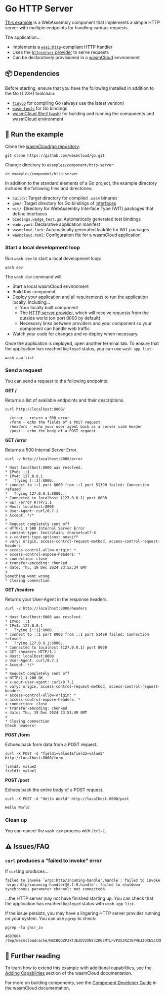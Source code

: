# Go HTTP Server

[This example](https://github.com/wasmCloud/go/tree/main/examples/component/http-server) is a
WebAssembly component that implements a simple HTTP server with multiple endpoints for handling various requests.

The application...

- Implements a [`wasi:http`][wasi-http]-compliant HTTP handler
- Uses the [`httpserver` provider][httpserver-provider] to serve requests
- Can be declaratively provisioned in a [wasmCloud][wasmCloud] environment

[wasi-http]: https://github.com/WebAssembly/wasi-http
[httpserver-provider]: https://github.com/wasmCloud/wasmCloud/tree/main/crates/provider-http-server
[wasmCloud]: https://wasmcloud.com/docs/intro
[tinygo]: https://tinygo.org/getting-started/install/
[wash]:  https://wasmcloud.com/docs/ecosystem/wash/
[wasm-tools]: https://github.com/bytecodealliance/wasm-tools#installation

## 📦 Dependencies

Before starting, ensure that you have the following installed in addition to the Go (1.23+) toolchain:

- [`tinygo`](https://tinygo.org/getting-started/install/) for compiling Go (always use the latest version)
- [`wasm-tools`](https://github.com/bytecodealliance/wasm-tools#installation) for Go bindings
- [wasmCloud Shell (`wash`)](https://wasmcloud.com/docs/installation) for building and running the components and wasmCloud environment

## 👟 Run the example

Clone the [wasmCloud/go repository](https://github.com/wasmcloud/go): 

```shell
git clone https://github.com/wasmCloud/go.git
```

Change directory to `examples/component/http-server`:

```shell
cd examples/component/http-server
```

In addition to the standard elements of a Go project, the example directory includes the following files and directories:

- `build/`: Target directory for compiled `.wasm` binaries
- `gen/`: Target directory for Go bindings of [interfaces](https://wasmcloud.com/docs/concepts/interfaces)
- `wit/`: Directory for WebAssembly Interface Type (WIT) packages that define interfaces
- `bindings.wadge_test.go`: Automatically generated test bindings
- `wadm.yaml`: Declarative application manifest
- `wasmcloud.lock`: Automatically generated lockfile for WIT packages
- `wasmcloud.toml`: Configuration file for a wasmCloud application

### Start a local development loop

Run `wash dev` to start a local development loop:

```shell
wash dev
```

The `wash dev` command will:

- Start a local wasmCloud environment
- Build this component
- Deploy your application and all requirements to run the application locally, including...
  - Your locally built component
  - The [HTTP server provider][httpserver-provider], which will receive requests from the outside world
    (on port 8000 by default)
  - Necessary links between providers and your component so your component can handle web traffic
- Watch your code for changes and re-deploy when necessary.

Once the application is deployed, open another terminal tab. To ensure that the application has reached `Deployed` status, you can use `wash app list`:

```shell
wash app list
```

### Send a request

You can send a request to the following endpoints:

**GET /**

Returns a list of available endpoints and their descriptions.

```shell
curl http://localhost:8000/
```
```text
  /error - return a 500 error
  /form - echo the fields of a POST request
  /headers - echo your user agent back as a server side header
  /post - echo the body of a POST request
```

**GET /error**

Returns a 500 Internal Server Error.

```shell
curl -v http://localhost:8000/error
```
```text
* Host localhost:8000 was resolved.
* IPv6: ::1
* IPv4: 127.0.0.1
*   Trying [::1]:8000...
* connect to ::1 port 8000 from ::1 port 51390 failed: Connection refused
*   Trying 127.0.0.1:8000...
* Connected to localhost (127.0.0.1) port 8000
> GET /error HTTP/1.1
> Host: localhost:8000
> User-Agent: curl/8.7.1
> Accept: */*
> 
* Request completely sent off
< HTTP/1.1 500 Internal Server Error
< content-type: text/plain; charset=utf-8
< x-content-type-options: nosniff
< vary: origin, access-control-request-method, access-control-request-headers
< access-control-allow-origin: *
< access-control-expose-headers: *
< connection: close
< transfer-encoding: chunked
< date: Thu, 19 Dec 2024 23:52:34 GMT
< 
Something went wrong
* Closing connection
```

**GET /headers**

Returns your User-Agent in the response headers.

```shell
curl -v http://localhost:8000/headers
```
```text
* Host localhost:8000 was resolved.
* IPv6: ::1
* IPv4: 127.0.0.1
*   Trying [::1]:8000...
* connect to ::1 port 8000 from ::1 port 51499 failed: Connection refused
*   Trying 127.0.0.1:8000...
* Connected to localhost (127.0.0.1) port 8000
> GET /headers HTTP/1.1
> Host: localhost:8000
> User-Agent: curl/8.7.1
> Accept: */*
> 
* Request completely sent off
< HTTP/1.1 200 OK
< x-your-user-agent: curl/8.7.1
< vary: origin, access-control-request-method, access-control-request-headers
< access-control-allow-origin: *
< access-control-expose-headers: *
< connection: close
< transfer-encoding: chunked
< date: Thu, 19 Dec 2024 23:53:49 GMT
< 
* Closing connection
Check headers!
```

**POST /form**

Echoes back form data from a POST request.

```shell
curl -X POST -d "field1=value1&field2=value2" http://localhost:8000/form
```
```text
field2: value2
field1: value1
```

**POST /post**

Echoes back the entire body of a POST request.

```shell
curl -X POST -d "Hello World" http://localhost:8000/post
```
```text
Hello World
```

### Clean up

You can cancel the `wash dev` process with `Ctrl-C`.

## ⚠️ Issues/FAQ

### `curl` produces a "failed to invoke" error

If `curl`ing produces...

```text
failed to invoke `wrpc:http/incoming-handler.handle`: failed to invoke `wrpc:http/incoming-handler@0.1.0.handle`: failed to shutdown synchronous parameter channel: not connected%
```

...the HTTP server may not have finished starting up. You can check that the application has reached `Deployed` status with `wash app list`. 

If the issue persists, you may have a lingering HTTP server provider running on your system. You can use `pgrep` to check:

```shell
pgrep -la ghcr_io
```
```text
4007604 /tmp/wasmcloudcache/NBCBQOZPJXTJEZDV2VNY32KGEMTLFVP2XJRZJ5FWEJJOXESJXXR2RO46/ghcr_io_wasmcloud_http_server_0_23_1
```

## 📖 Further reading

To learn how to extend this example with additional capabilities, see the [Adding Capabilities](https://wasmcloud.com/docs/tour/adding-capabilities?lang=rust) section of the wasmCloud documentation.

For more on building components, see the [Component Developer Guide](https://wasmcloud.com/docs/developer/components/) in the wasmCloud documentation. 
